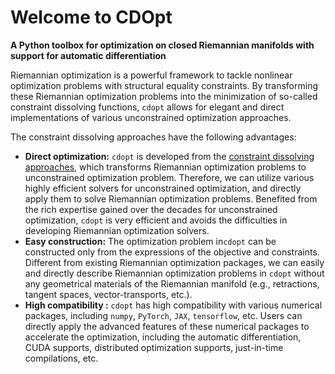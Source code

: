 # Welcome to CDOpt

**A Python toolbox for optimization on closed Riemannian manifolds with support for automatic differentiation**



Riemannian optimization is a powerful framework to tackle nonlinear optimization problems with structural equality constraints. By transforming these Riemannian optimization problems into the minimization of so-called constraint dissolving functions, `cdopt` allows for elegant and direct implementations of various unconstrained optimization approaches. 



The constraint dissolving approaches have the following advantages:

* **Direct optimization:** `cdopt` is developed from the [constraint dissolving approaches](https://arxiv.org/abs/2203.10319), which transforms Riemannian optimization problems to unconstrained optimization problem. Therefore, we can utilize various highly efficient solvers for unconstrained optimization, and directly apply them to solve Riemannian optimization problems. Benefited from the rich expertise gained over the decades for unconstrained optimization, `cdopt` is very efficient and avoids the difficulties in developing Riemannian optimization solvers. 
* **Easy construction:** The optimization problem in`cdopt` can be constructed only from the expressions of the objective and constraints. Different from existing Riemannian optimization packages, we can easily and directly describe Riemannian optimization problems in `cdopt` without any geometrical materials of the Riemannian manifold (e.g., retractions, tangent spaces, vector-transports, etc.).
* **High compatibility :** `cdopt` has high compatibility with various numerical packages, including `numpy`, `PyTorch`, `JAX`, `tensorflow`, etc. Users can directly apply the advanced features of these numerical packages to accelerate the optimization, including the automatic differentiation, CUDA supports, distributed optimization supports, just-in-time compilations, etc. 



```{tableofcontents}
```
